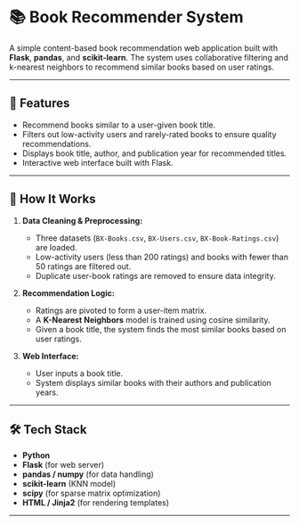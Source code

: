 # 📚 Book Recommender System

A simple content-based book recommendation web application built with **Flask**, **pandas**, and **scikit-learn**. The system uses collaborative filtering and k-nearest neighbors to recommend similar books based on user ratings.

---

## 🚀 Features

- Recommend books similar to a user-given book title.
- Filters out low-activity users and rarely-rated books to ensure quality recommendations.
- Displays book title, author, and publication year for recommended titles.
- Interactive web interface built with Flask.

---

## 🧠 How It Works

1. **Data Cleaning & Preprocessing:**
   - Three datasets (`BX-Books.csv`, `BX-Users.csv`, `BX-Book-Ratings.csv`) are loaded.
   - Low-activity users (less than 200 ratings) and books with fewer than 50 ratings are filtered out.
   - Duplicate user-book ratings are removed to ensure data integrity.

2. **Recommendation Logic:**
   - Ratings are pivoted to form a user-item matrix.
   - A **K-Nearest Neighbors** model is trained using cosine similarity.
   - Given a book title, the system finds the most similar books based on user ratings.

3. **Web Interface:**
   - User inputs a book title.
   - System displays similar books with their authors and publication years.

---

## 🛠️ Tech Stack

- **Python**
- **Flask** (for web server)
- **pandas / numpy** (for data handling)
- **scikit-learn** (KNN model)
- **scipy** (for sparse matrix optimization)
- **HTML / Jinja2** (for rendering templates)

---
